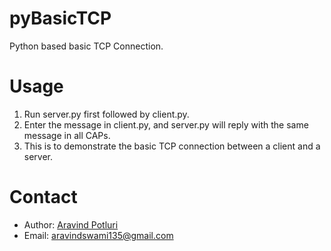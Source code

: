 # pyBasicTCP
Python based basic TCP Connection.

# Usage
1. Run server.py first followed by client.py.
2. Enter the message in client.py, and server.py will reply with the same message in all CAPs.
3. This is to demonstrate the basic TCP connection between a client and a server.

# Contact
+ Author: [Aravind Potluri](name-is-cipher.github.io)
+ Email: <aravindswami135@gmail.com>
